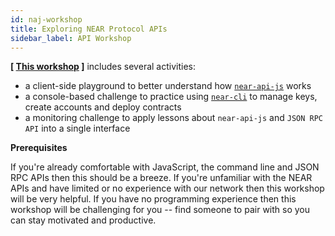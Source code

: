 ```yaml
---
id: naj-workshop
title: Exploring NEAR Protocol APIs
sidebar_label: API Workshop
---
```


**[ [This workshop](https://github.com/near-examples/workshop--exploring-near-apis) ]** includes several activities:

- a client-side playground to better understand how [`near-api-js`](https://github.com/near/near-api-js) works
- a console-based challenge to practice using [`near-cli`](/docs/tools/near-cli) to manage keys, create accounts and deploy contracts
- a monitoring challenge to apply lessons about `near-api-js` and `JSON RPC API` into a single interface

**Prerequisites**

If you're already comfortable with JavaScript, the command line and JSON RPC APIs then this should be a breeze. If you're unfamiliar with the NEAR APIs and have limited or no experience with our network then this workshop will be very helpful. If you have no programming experience then this workshop will be challenging for you -- find someone to pair with so you can stay motivated and productive.
